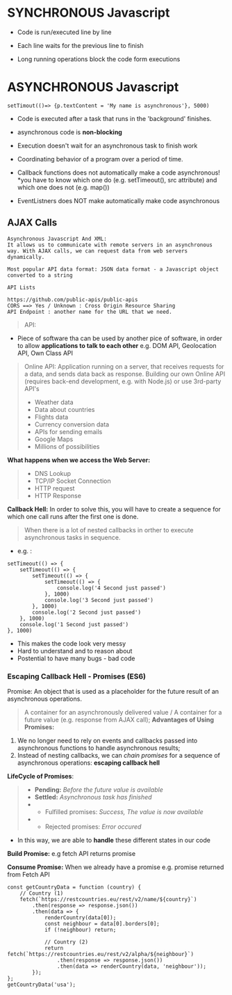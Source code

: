 # SYNCHRONOUS Javascript

- Code is run/executed line by line

- Each line waits for the previous line to finish

- Long running operations block the code form executions

# ASYNCHRONOUS Javascript

    setTimout(()=> {p.textContent = 'My name is asynchronous'}, 5000)

- Code is executed after a task that runs in the 'background' finishes.

- asynchronous code is **non-blocking**

- Execution doesn't wait for an asynchronous task to finish work

- Coordinating behavior of a program over a period of time.

- Callback functions does not automatically make a code asynchronous! \*you have to know which one do (e.g. setTimeout(), src attribute) and which one does not (e.g. map())

- EventListners does NOT make automatically make code asynchronous

## AJAX Calls

    Asynchronous Javascript And XML:
    It allows us to communicate with remote servers in an asynchronous way. With AJAX calls, we can request data from web servers dynamically.

    Most popular API data format: JSON data format - a Javascript object converted to a string

    API Lists

    https://github.com/public-apis/public-apis
    CORS ==> Yes / Unknown : Cross Origin Resource Sharing
    API Endpoint : another name for the URL that we need.

> API:

- Piece of software tha can be used by another pice of software, in order to allow **applications to talk to each other** e.g. DOM API, Geolocation API, Own Class API

> Online API: Application running on a server, that receives requests for a data, and sends data back as response. Building our own Online API (requires back-end development, e.g. with Node.js) or use 3rd-party API's
>
> - Weather data
> - Data about countries
> - Flights data
> - Currency conversion data
> - APIs for sending emails
> - Google Maps
> - Millions of possibilities

**What happens when we access the Web Server:**

> - DNS Lookup
> - TCP/IP Socket Connection
> - HTTP request
> - HTTP Response

**Callback Hell:** In order to solve this, you will have to create a sequence for which one call runs after the first one is done.

> When there is a lot of nested callbacks in orther to execute asynchronous tasks in sequence.

- e.g. :

```
setTimeout(() => {
    setTimeout(() => {
        setTimeout(() => {
            setTimeout(() => {
                console.log('4 Second just passed')
            }, 1000)
            console.log('3 Second just passed')
        }, 1000)
        console.log('2 Second just passed')
    }, 1000)
    console.log('1 Second just passed')
}, 1000)
```

- This makes the code look very messy
- Hard to understand and to reason about
- Postential to have many bugs - bad code

### Escaping Callback Hell - Promises (ES6)

Promise: An object that is used as a placeholder for the future result of an asynchronous operations.

> A container for an asynchronously delivered value / A container for a future value (e.g. response from AJAX call);
> **Advantages of Using Promises:**

1. We no longer need to rely on events and callbacks passed into asynchronous functions to handle asynchronous results;
2. Instead of nesting callbacks, we can _chain promises_ for a sequence of asynchronous operations: **escaping callback hell**

**LifeCycle of Promises**:

> - **Pending:** _Before the future value is available_
> - **Settled:** _Asynchronous task has finished_
> - - Fulfilled promises: _Success, The value is now available_
> - - Rejected promises: _Error occured_

- In this way, we are able to **handle** these different states in our code

**Build Promise:** e.g fetch API returns promise

**Consume Promise:** When we already have a promise e.g. promise returned from Fetch API

```
const getCountryData = function (country) {
    // Country (1)
    fetch(`https://restcountries.eu/rest/v2/name/${country}`)
        .then(response => response.json())
        .then(data => {
            renderCountry(data[0]);
            const neighbour = data[0].borders[0];
            if (!neighbour) return;

            // Country (2)
            return fetch(`https://restcountries.eu/rest/v2/alpha/${neighbour}`)
                .then(response => response.json())
                .then(data => renderCountry(data, 'neighbour'));
        });
};
getCountryData('usa');
```
